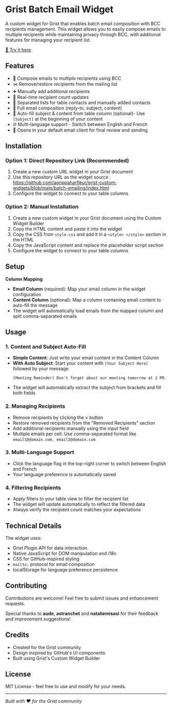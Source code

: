 # Grist Batch Email Widget

A custom widget for Grist that enables batch email composition with BCC recipients management. This widget allows you to easily compose emails to multiple recipients while maintaining privacy through BCC, with additional features for managing your recipient list.

[🔗 Try it here](https://docs.getgrist.com/6wF1LMEkA2J6/Custom-Widget-Portfolio/p/1)

## Features

- 📧 Compose emails to multiple recipients using BCC
- ✂️ Remove/restore recipients from the mailing list
- ➕ Manually add additional recipients
- 🔄 Real-time recipient count updates
- 👥 Separated lists for table contacts and manually added contacts
- 📝 Full email composition (reply-to, subject, content)
- 📄 Auto-fill subject & content from table column (optional)- Use `[Subject]` at the beginning of your content
- 🌐 Multi-language support - Switch between English and French
- 📨 Opens in your default email client for final review and sending

## Installation

### Option 1: Direct Repository Link (Recommended)
1. Create a new custom URL widget in your Grist document
2. Use this repository URL as the widget source : https://github.com/agrippaharfleur/grist-custom-widgets/blob/main/batch-emailing/index.html
3. Configure the widget to connect to your table columns

### Option 2: Manual Installation
1. Create a new custom widget in your Grist document using the Custom Widget Builder
2. Copy the HTML content and paste it into the widget
3. Copy the CSS from `style.css` and add it in a `<style> </style>` section in the HTML
4. Copy the JavaScript content and replace the placeholder script section
5. Configure the widget to connect to your table columns

## Setup

**Column Mapping**
- **Email Column** (required): Map your email column in the widget configuration
- **Content Column** (optional): Map a column containing email content to auto-fill the message
- The widget will automatically load emails from the mapped column and split comma-separated emails

## Usage

### 1. Content and Subject Auto-Fill
- **Simple Content**: Just write your email content in the Content Column
- **With Auto Subject**: Start your content with `[Your Subject Here]` followed by your message
  ```
  [Meeting Reminder] Don't forget about our meeting tomorrow at 2 PM.
  ```
- The widget will automatically extract the subject from brackets and fill both fields

### 2. Managing Recipients
- Remove recipients by clicking the × button
- Restore removed recipients from the "Removed Recipients" section
- Add additional recipients manually using the input field
- Multiple emails per cell: Use comma-separated format like `email1@domain.com, email2@domain.com`

### 3. Multi-Language Support
- Click the language flag in the top-right corner to switch between English and French
- Your language preference is automatically saved

### 4. Filtering Recipients
- Apply filters to your table view to filter the recipient list
- The widget will update automatically to reflect the filtered data
- Always verify the recipient count matches your expectations

## Technical Details

The widget uses:
- Grist Plugin API for data interaction
- Native JavaScript for DOM manipulation and i18n
- CSS for GitHub-inspired styling
- `mailto:` protocol for email composition
- localStorage for language preference persistence

## Contributing

Contributions are welcome! Feel free to submit issues and enhancement requests.

Special thanks to **aude**, **astranchet** and **nataliemisasi** for their feedback and improvement suggestions!

## Credits

- Created for the Grist community
- Design inspired by GitHub's UI components
- Built using Grist's Custom Widget Builder

## License

MIT License - feel free to use and modify for your needs.

---

*Built with ❤️ for the Grist community*